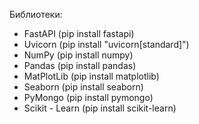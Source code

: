 Библиотеки:

- FastAPI (pip install fastapi)
- Uvicorn (pip install "uvicorn[standard]")
- NumPy (pip install numpy)
- Pandas (pip install pandas)
- MatPlotLib (pip install matplotlib)
- Seaborn (pip install seaborn)
- PyMongo (pip install pymongo)
- Scikit - Learn (pip install scikit-learn)